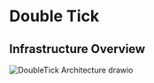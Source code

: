 # Double Tick

## Infrastructure Overview

![DoubleTick Architecture drawio](https://github.com/user-attachments/assets/ceb70662-1e35-4cdd-8f9b-d959a47f7c19)
